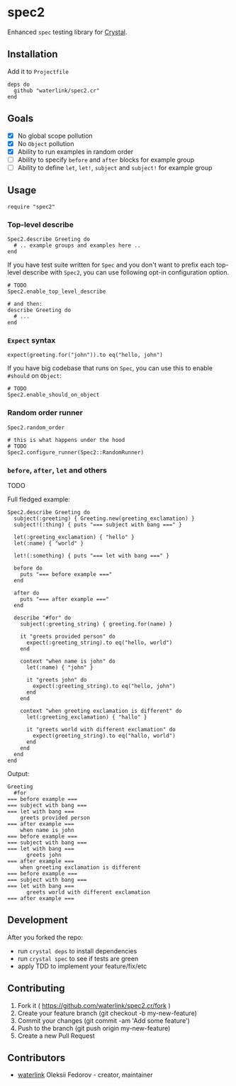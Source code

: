 # spec2

Enhanced `spec` testing library for [Crystal](http://crystal-lang.org/).

## Installation

Add it to `Projectfile`

```crystal
deps do
  github "waterlink/spec2.cr"
end
```

## Goals

- [x] No global scope pollution
- [x] No `Object` pollution
- [x] Ability to run examples in random order
- [ ] Ability to specify `before` and `after` blocks for example
  group
- [ ] Ability to define `let`, `let!`, `subject` and `subject!`
  for example group

## Usage

```crystal
require "spec2"
```

### Top-level describe

```crystal
Spec2.describe Greeting do
  # .. example groups and examples here ..
end
```

If you have test suite written for `Spec` and you don't want to
prefix each top-level describe with `Spec2`, you can use following
opt-in configuration option.

```crystal
# TODO
Spec2.enable_top_level_describe

# and then:
describe Greeting do
  # ...
end
```

### `Expect` syntax

```crystal
expect(greeting.for("john")).to eq("hello, john")
```

If you have big codebase that runs on `Spec`, you can use this to
enable `#should` on `Object`:

```crystal
# TODO
Spec2.enable_should_on_object
```

### Random order runner

```crystal
Spec2.random_order

# this is what happens under the hood
# TODO
Spec2.configure_runner(Spec2::RandomRunner)
```

### `before`, `after`, `let` and others

TODO

Full fledged example:

```crystal
Spec2.describe Greeting do
  subject(:greeting) { Greeting.new(greeting_exclamation) }
  subject!(:thing) { puts "=== subject with bang ===" }

  let(:greeting_exclamation) { "hello" }
  let(:name) { "world" }

  let!(:something) { puts "=== let with bang ===" }

  before do
    puts "=== before example ==="
  end

  after do
    puts "=== after example ==="
  end

  describe "#for" do
    subject(:greeting_string) { greeting.for(name) }

    it "greets provided person" do
      expect(:greeting_string).to eq("hello, world")
    end

    context "when name is john" do
      let(:name) { "john" }

      it "greets john" do
        expect(:greeting_string).to eq("hello, john")
      end
    end

    context "when greeting exclamation is different" do
      let(:greeting_exclamation) { "hallo" }

      it "greets world with different exclamation" do
        expect(greeting_string).to eq("hallo, world")
      end
    end
  end
end
```

Output:

```
Greeting
  #for
=== before example ===
=== subject with bang ===
=== let with bang ===
    greets provided person
=== after example ===
    when name is john
=== before example ===
=== subject with bang ===
=== let with bang ===
      greets john
=== after example ===
    when greeting exclamation is different
=== before example ===
=== subject with bang ===
=== let with bang ===
      greets world with different exclamation
=== after example ===
```

## Development

After you forked the repo:

- run `crystal deps` to install dependencies
- run `crystal spec` to see if tests are green
- apply TDD to implement your feature/fix/etc

## Contributing

1. Fork it ( https://github.com/waterlink/spec2.cr/fork )
2. Create your feature branch (git checkout -b my-new-feature)
3. Commit your changes (git commit -am 'Add some feature')
4. Push to the branch (git push origin my-new-feature)
5. Create a new Pull Request

## Contributors

- [waterlink](https://github.com/waterlink) Oleksii Fedorov - creator, maintainer
